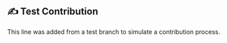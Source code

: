 ## ✍️ Test Contribution

This line was added from a test branch to simulate a contribution process.
